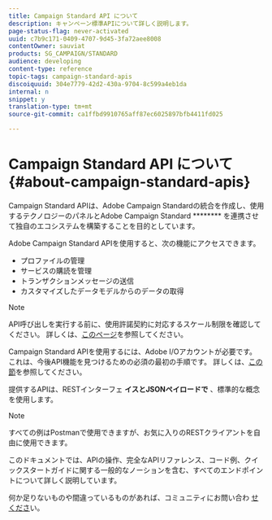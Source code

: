 ```yaml
---
title: Campaign Standard API について
description: キャンペーン標準APIについて詳しく説明します。
page-status-flag: never-activated
uuid: c7b9c171-0409-4707-9d45-3fa72aee8008
contentOwner: sauviat
products: SG_CAMPAIGN/STANDARD
audience: developing
content-type: reference
topic-tags: campaign-standard-apis
discoiquuid: 304e7779-42d2-430a-9704-8c599a4eb1da
internal: n
snippet: y
translation-type: tm+mt
source-git-commit: ca1ffbd9910765aff87ec6025897bfb4411fd025

---
```



# Campaign Standard API について{#about-campaign-standard-apis}

Campaign Standard APIは、Adobe Campaign Standardの統合を作成し、使用するテクノロジーのパネルとAdobe Campaign Standard ******** を連携させて独自のエコシステムを構築することを目的としています。

Adobe Campaign Standard APIを使用すると、次の機能にアクセスできます。

* プロファイルの管理
* サービスの購読を管理
* トランザクションメッセージの送信
* カスタマイズしたデータモデルからのデータの取得

>[!NOTE]
>
>API呼び出しを実行する前に、使用許諾契約に対応するスケール制限を確認してください。 詳しくは、[このページ](https://helpx.adobe.com/legal/product-descriptions/campaign-standard.html#ITInfrastructureResourcesbyActiveProfilesTiers)を参照してください。

Campaign Standard APIを使用するには、Adobe I/Oアカウントが必要です。 これは、今後API機能を見つけるための必須の最初の手順です。
詳しくは、[この節](../../api/using/setting-up-api-access.md)を参照してください。

提供するAPIは、RESTインターフェ **イスとJSONペイロードで** 、標準的な概念を使用します。

>[!NOTE]
>
>すべての例はPostmanで使用できますが、お気に入りのRESTクライアントを自由に使用できます。

このドキュメントでは、APIの操作、完全なAPIリファレンス、コード例、クイックスタートガイドに関する一般的なノーションを含む、すべてのエンドポイントについて詳しく説明しています。

何か足りないものや間違っているものがあれば、コミュニティにお問い合わ [せくださ](https://help-forums.adobe.com/content/adobeforums/en/campaign-forum/adobe-campaign.html)い。